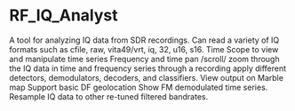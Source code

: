 # RF_IQ_Analyst
A tool for analyzing IQ data from SDR recordings.
Can read a variety of IQ formats such as cfile, raw, vita49/vrt, iq, 32, u16, s16. 
Time Scope to view and manipulate time series
Frequency and time pan /scroll/ zoom through the IQ data in time and frequency series through a recording
apply different detectors, demodulators, decoders, and classifiers.
View output on Marble map
Support basic DF geolocation
Show FM demodulated time series.
Resample IQ data to other re-tuned filtered bandrates.
